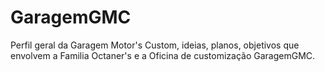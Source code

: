 # GaragemGMC
Perfil geral da Garagem Motor's Custom, ideias, planos, objetivos que envolvem a Familia Octaner's e a Oficina de customização GaragemGMC.
